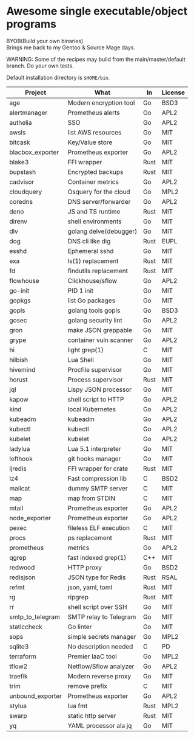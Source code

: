 # Awesome single executable/object programs

BYOB(Build your own binaries) <br/>
Brings me back to my Gentoo & Source Mage days. <br/>

WARNING: Some of the recipes may build from the main/master/default branch. Do your own tests.

Default installation directory is `$HOME/bin`.

Project              | What                   | In    | License
---------------------|------------------------|-------|---------
age                  | Modern encryption tool | Go    | BSD3
alertmanager         | Prometheus alerts      | Go    | APL2
authelia             | SSO                    | Go    | APL2
awsls                | list AWS resources     | Go    | MIT
bitcask              | Key/Value store        | Go    | MIT
blacbox_exporter     | Prometheus exporter    | Go    | APL2
blake3               | FFI wrapper            | Rust  | MIT
bupstash             | Encrypted backups      | Rust  | MIT
cadvisor             | Container metrics      | Go    | APL2
cloudquery           | Osquery for the cloud  | Go    | MPL2
coredns              | DNS server/forwarder   | Go    | APL2
deno                 | JS and TS runtime      | Rust  | MIT
direnv               | shell environments     | Go    | MIT
dlv                  | golang delve(debugger) | Go    | MIT
dog                  | DNS cli like dig       | Rust  | EUPL
esshd                | Ephemeral sshd         | Go    | MIT
exa                  | ls(1) replacement      | Rust  | MIT
fd                   | findutils replacement  | Rust  | MIT
flowhouse            | Clickhouse/sflow       | Go    | APL2
go-init              | PID 1 init             | Go    | MIT
gopkgs               | list Go packages       | Go    | MIT
gopls                | golang tools gopls     | Go    | BSD3
gosec                | golang security lint   | Go    | APL2
gron                 | make JSON greppable    | Go    | MIT
grype                | container vuln scanner | Go    | APL2
hi                   | light grep(1)          | C     | MIT
hilbish              | Lua Shell              | Go    | MIT
hivemind             | Procfile supervisor    | Go    | MIT
horust               | Process supervisor     | Rust  | MIT
jql                  | Lispy JSON processor   | Go    | MIT
kapow                | shell script to HTTP   | Go    | APL2
kind                 | local Kubernetes       | Go    | APL2
kubeadm              | kubeadm                | Go    | APL2
kubectl              | kubectl                | Go    | APL2
kubelet              | kubelet                | Go    | APL2
ladylua              | Lua 5.1 interpreter    | Go    | MIT
lefthook             | git hooks manager      | Go    | MIT
ljredis              | FFI wrapper for crate  | Rust  | MIT
lz4                  | Fast compression lib   | C     | BSD2
mailcat              | dummy SMTP server      | C     | MIT
map                  | map from STDIN         | C     | MIT
mtail                | Prometheus exporter    | Go    | APL2
node_exporter        | Prometheus exporter    | Go    | APL2
pexec                | fileless ELF execution | C     | MIT
procs                | ps replacement         | Rust  | MIT
prometheus           | metrics                | Go    | APL2
qgrep                | fast indexed grep(1)   | C++   | MIT
redwood              | HTTP proxy             | Go    | BSD2
redisjson            | JSON type for Redis    | Rust  | RSAL
refmt                | json, yaml, toml       | Rust  | MIT
rg                   | ripgrep                | Rust  | MIT
rr                   | shell script over SSH  | Go    | MIT
smtp_to_telegram     | SMTP relay to Telegram | Go    | MIT
staticcheck          | Go linter              | Go    | MIT
sops                 | simple secrets manager | Go    | MPL2
sqlite3              | No description needed  | C     | PD
terraform            | Premier IaaC tool      | Go    | MPL2
tflow2               | Netflow/Sflow analyzer | Go    | APL2
traefik              | Modern reverse proxy   | Go    | MIT
trim                 | remove prefix          | C     | MIT
unbound_exporter     | Prometheus exporter    | Go    | APL2
stylua               | lua fmt                | Rust  | MPL2
swarp                | static http server     | Rust  | MIT
yq                   | YAML processor ala jq  | Go    | MIT


